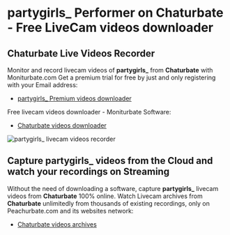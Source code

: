 # partygirls_ Performer on Chaturbate - Free LiveCam videos downloader

## Chaturbate Live Videos Recorder

Monitor and record livecam videos of **partygirls_** from **Chaturbate** with Moniturbate.com
Get a premium trial for free by just and only registering with your Email address:
* [partygirls_ Premium videos downloader](https://moniturbate.com/request-demo-licence-key.html)

Free livecam videos downloader - Moniturbate Software:
* [Chaturbate videos downloader](https://moniturbate.com/moniturbate-download-software.html)

![partygirls_ livecam videos recorder](https://peachurnet.com/templates/moniturbate-software.png)


## Capture partygirls_ videos from the Cloud and watch your recordings on Streaming

Without the need of downloading a software, capture **partygirls_** livecam videos from **Chaturbate** 100% online.
Watch Livecam archives from **Chaturbate** unlimitedly from thousands of existing recordings, only on Peachurbate.com and its websites network:
* [Chaturbate videos archives](https://peachurnet.com/)